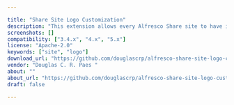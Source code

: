 ```yaml
---

title: "Share Site Logo Customization"
description: "This extension allows every Alfresco Share site to have its own logo. Owner Douglas C. R. Paes ‌ Versions Community 3.4.x Community 4.0.x Community 4.2.x Community 5.0.x Community 5 . 1 .x Community 5 . 2 .x Enterprise 3.2 Enterprise 3.2r Enterprise 3.3.x Enterprise 3.4.x Enterprise 4.0.x Enterprise 4.1.x Enterprise 4.2.x Enterprise 5.0.x Enterprise 5 . 1 .x Enterprise 5 . 2 .x License Type Apache Project Page GitHub - dgcloud/alfresco-share-site-logo-customization: This addon will allow you to set a different logo for each Alfr… Download Page Tags alfresco, Share, site, logo Component Type Share Theme Extension Points Share Custom Page Installation AMP Products Repository, Share Web Client"
screenshots: []
compatibility: ["3.4.x", "4.x", "5.x"]
license: "Apache-2.0"
keywords: ["site", "logo"]
download_url: "https://github.com/douglascrp/alfresco-share-site-logo-customization"
vendor: "Douglas C. R. Paes ‌"
about: ""
about_url: "https://github.com/douglascrp/alfresco-share-site-logo-customization"
draft: false

---
```

